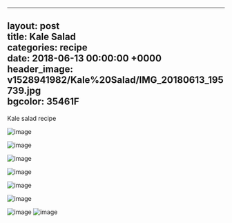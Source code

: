 
---  
layout: post  
title: Kale Salad  
categories: recipe  
date: 2018-06-13 00:00:00 +0000  
header_image: v1528941982/Kale%20Salad/IMG_20180613_195739.jpg  
bgcolor: 35461F  
---  
Kale salad recipe  
  
![image](http://res.cloudinary.com/brauntrutta/image/upload/c_scale,w_1250/v1528942079/Kale%20Salad/IMG_20180613_192758.jpg)  
  
![image](http://res.cloudinary.com/brauntrutta/image/upload/c_scale,e_auto_saturation,w_1250,z_1.6/v1528941917/Kale%20Salad/IMG_20180613_192814.jpg)  
  
![image](http://res.cloudinary.com/brauntrutta/image/upload/c_scale,e_auto_saturation,w_1250/v1528941809/Kale%20Salad/IMG_20180613_193215.jpg)  
  
![image](http://res.cloudinary.com/brauntrutta/image/upload/c_scale,w_1250/v1528942155/Kale%20Salad/MVIMG_20180613_200123.jpg)  
  
![image](http://res.cloudinary.com/brauntrutta/image/upload/c_scale,e_auto_saturation,w_1250/v1528942087/Kale%20Salad/IMG_20180613_201350.jpg)  
  
![image](http://res.cloudinary.com/brauntrutta/image/upload/c_scale,e_auto_contrast,w_1250,z_1/v1528941980/Kale%20Salad/IMG_20180613_201621.jpg)  
  
![image](http://res.cloudinary.com/brauntrutta/image/upload/c_scale,e_auto_contrast,w_1250/v1529002991/MVIMG_20180614_073013.jpg)
![image](http://res.cloudinary.com/brauntrutta/image/upload/c_scale,e_auto_contrast,w_1250/v1529002991/MVIMG_20180614_073013.jpg)
<!--stackedit_data:
eyJoaXN0b3J5IjpbMTQ5MjU1ODY0MSwxNTcxNDE5NzM4LC0xMD
IxMDg2ODIyLC02MjY5MzAxMTNdfQ==
-->